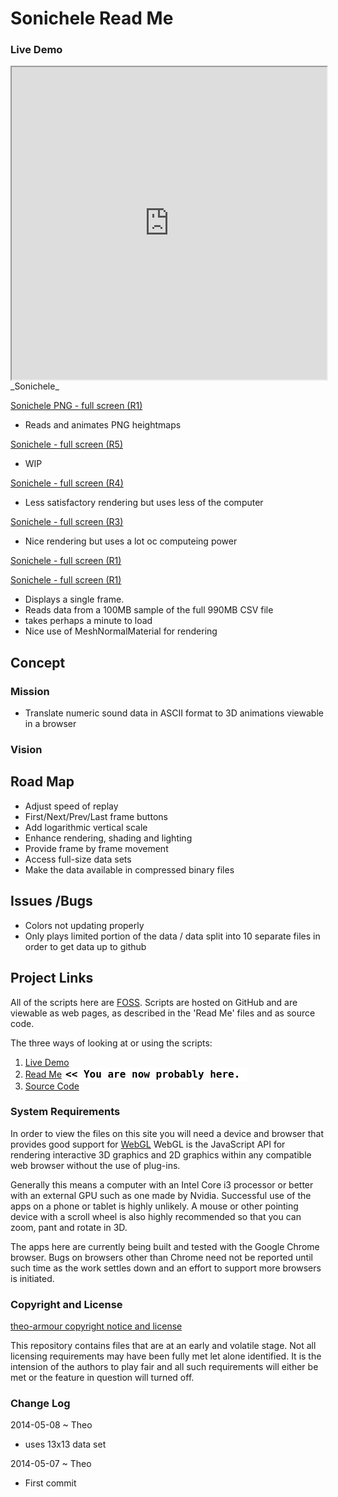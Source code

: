 Sonichele Read Me
===

### Live Demo

<iframe src="http://theo-armour.github.io/cookbook/sonichele/latest/index.html" width=100% height=500px class='overview' >
There is an `iframe` here. It is not visible when viewed on github.com. To view, please go to theo-armour.github.io. See 'Project Links' just below.
</iframe>
_Sonichele_

[Sonichele PNG - full screen (R1)]( http://theo-armour.github.io/cookbook/sonichele/png-r1/sonichele-png-r1.html ) 

* Reads and animates PNG heightmaps


[Sonichele - full screen (R5)]( http://theo-armour.github.io/cookbook/sonichele/r5/sonichele-r5.html ) 

* WIP


[Sonichele - full screen (R4)]( http://theo-armour.github.io/cookbook/sonichele/r4/sonichele-r4.html ) 

* Less satisfactory rendering but uses less of the computer 


[Sonichele - full screen (R3)]( http://theo-armour.github.io/cookbook/sonichele/r3/sonichele-r3.html )  

* Nice rendering but uses a lot oc computeing power

[Sonichele - full screen (R1)]( http://theo-armour.github.io/cookbook/sonichele/r2/display-plate-coordinates-r2.html )  




[Sonichele - full screen (R1)]( http://theo-armour.github.io/cookbook/sonichele/r1/display-plate-coordinates-r1.html )  

* Displays a single frame.
* Reads data from a 100MB sample of the full 990MB CSV file
* takes perhaps a minute to load
* Nice use of MeshNormalMaterial for rendering

## Concept

### Mission 
<!-- a statement of a rationale, applicable now as well as in the future -->

* Translate numeric sound data in ASCII format to 3D animations viewable in a browser
  
### Vision 
<!--  a descriptive picture of a desired future state -->

<!--
## Features
-->


## Road Map

* Adjust speed of replay
* First/Next/Prev/Last frame buttons
* Add logarithmic vertical scale
* Enhance rendering, shading and lighting
* Provide frame by frame movement
* Access full-size data sets
* Make the data available in compressed binary files

## Issues /Bugs

* Colors not updating properly
* Only plays limited portion of the data / data split into 10 separate files in order to get data up to github


## Project Links

All of the scripts here are [FOSS]( https://en.wikipedia.org/wiki/Free_and_open-source_software ).
Scripts are hosted on GitHub and are viewable as web pages, as described in the 'Read Me' files and as source code.

The three ways of looking at or using the scripts:

1. [Live Demo]( http://theo-armour.github.io/cookbook/sonichele/latest/index.html )  
2. [Read Me]( http://theo-armour.github.io/cookbook/sonichele/ "view the files as apps." ) <input value="<< You are now probably here." size=28 style="font:bold 12pt monospace;border-width:0;" >   
3. [Source Code]( https://github.com/theo-armour/cookbook/tree/gh-pages/sonichele/ "View the files as source code." ) <scan style=display:none ><< You are now probably here.</scan>  

### System Requirements

In order to view the files on this site you will need a device and browser that provides good support for [WebGL](http://get.webgl.org/)
WebGL is the JavaScript API for rendering interactive 3D graphics and 2D graphics within any compatible web browser without the use of plug-ins. 

Generally this means a computer with an Intel Core i3 processor or better with an external GPU such as one made by Nvidia. 
Successful use of the apps on a phone or tablet is highly unlikely. 
A mouse or other pointing device with a scroll wheel is also highly recommended so that you can zoom, pant and rotate in 3D.
 
The apps here are currently being built and tested with the Google Chrome browser. 
Bugs on browsers other than Chrome need not be reported until such time as the work settles down and an effort to support more browsers is initiated.



### Copyright and License

[theo-armour copyright notice and license]( https://github.com/theo-armour/theo-armour.github.io/blob/master/copyright-notice-and-license.md )

This repository contains files that are at an early and volatile stage. Not all licensing requirements may have been fully met let alone identified. It is the intension of the authors to play fair and all such requirements will either be met or the feature in question will turned off.

### Change Log

2014-05-08 ~ Theo

* uses 13x13 data  set

2014-05-07 ~ Theo

* First commit




